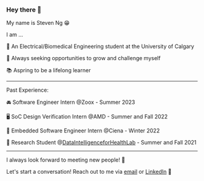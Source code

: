 ### Hey there 👋

My name is Steven Ng 😁

I am ...

🔋 An Electrical/Biomedical Engineering student at the University of Calgary

💪 Always seeking opportunities to grow and challenge myself

📚 Aspring to be a lifelong learner 

---

Past Experience:

🚘 Software Engineer Intern @Zoox - Summer 2023

🖥️ SoC Design Verification Intern @AMD - Summer and Fall 2022

📶 Embedded Software Engineer Intern @Ciena - Winter 2022

🏢 Research Student @[DataIntelligenceforHealthLab](https://github.com/data-intelligence-for-health-lab) - Summer and Fall 2021

---

I always look forward to meeting new people! 👀

Let's start a conversation! Reach out to me via [email](mailto:szeyungng@gmail.com) or [LinkedIn](https://www.linkedin.com/in/sysng/) 🤗
